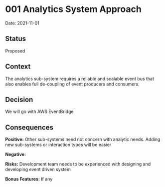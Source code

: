 # 001 Analytics System Approach

Date: 2021-11-01

## Status

Proposed

## Context

The analytics sub-system requires a reliable and scalable event bus that also enables full de-coupling of event producers and consumers. 

## Decision

We will go with AWS EventBridge 

## Consequences

**Positive:** Other sub-systems need not concern with analytic needs. Adding new sub-systems or interaction types will be easier

**Negative:**

**Risks:** Development team needs to be experienced with designing and developing event driven system

**Bonus Features:** If any
